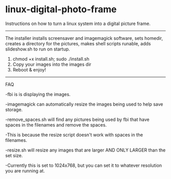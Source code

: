 linux-digital-photo-frame
=======================

Instructions on how to turn a linux system into a digital picture frame.


***************************************************
The installer installs screensaver and imagemagick software, sets homedir, 
creates a directory for the pictures, makes shell scripts runable, adds slideshow.sh to run on startup.

1. chmod +x install.sh; sudo ./install.sh
2. Copy your images into the images dir
3. Reboot & enjoy!

***************************************************
FAQ

-fbi is is displaying the images.

-imagemagick can automatically resize the images being used to help save storage.

-remove_spaces.sh will find any pictures being used by fbi that have spaces in the filenames and remove the spaces.

-This is because the resize script doesn't work with spaces in the filenames.

-resize.sh will resize any images that are larger AND ONLY LARGER than the set size.

-Currently this is set to 1024x768, but you can set it to whatever resolution you are running at.
